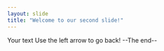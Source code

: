```yaml
---
layout: slide
title: "Welcome to our second slide!"
---
```

Your text
Use the left arrow to go back!
--The end--
